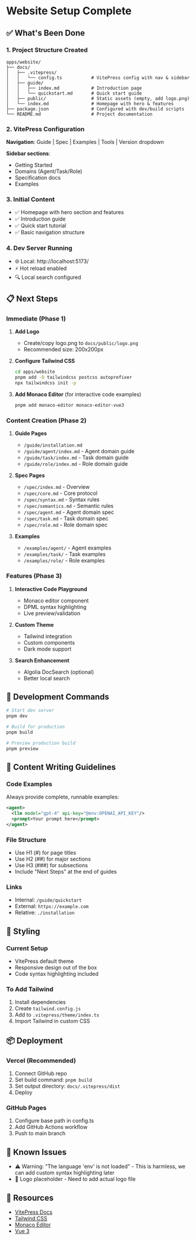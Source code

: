 # Website Setup Complete

## ✅ What's Been Done

### 1. Project Structure Created

```
apps/website/
├── docs/
│   ├── .vitepress/
│   │   └── config.ts           # VitePress config with nav & sidebar
│   ├── guide/
│   │   ├── index.md            # Introduction page
│   │   └── quickstart.md       # Quick start guide
│   ├── public/                 # Static assets (empty, add logo.png)
│   └── index.md                # Homepage with hero & features
├── package.json                # Configured with dev/build scripts
└── README.md                   # Project documentation
```

### 2. VitePress Configuration

**Navigation**: Guide | Spec | Examples | Tools | Version dropdown

**Sidebar sections**:
- Getting Started
- Domains (Agent/Task/Role)
- Specification docs
- Examples

### 3. Initial Content

- ✅ Homepage with hero section and features
- ✅ Introduction guide
- ✅ Quick start tutorial
- ✅ Basic navigation structure

### 4. Dev Server Running

- 🌐 Local: http://localhost:5173/
- ⚡ Hot reload enabled
- 🔍 Local search configured

## 📋 Next Steps

### Immediate (Phase 1)

1. **Add Logo**
   - Create/copy logo.png to `docs/public/logo.png`
   - Recommended size: 200x200px

2. **Configure Tailwind CSS**
   ```bash
   cd apps/website
   pnpm add -D tailwindcss postcss autoprefixer
   npx tailwindcss init -p
   ```

3. **Add Monaco Editor** (for interactive code examples)
   ```bash
   pnpm add monaco-editor monaco-editor-vue3
   ```

### Content Creation (Phase 2)

1. **Guide Pages**
   - `/guide/installation.md`
   - `/guide/agent/index.md` - Agent domain guide
   - `/guide/task/index.md` - Task domain guide
   - `/guide/role/index.md` - Role domain guide

2. **Spec Pages**
   - `/spec/index.md` - Overview
   - `/spec/core.md` - Core protocol
   - `/spec/syntax.md` - Syntax rules
   - `/spec/semantics.md` - Semantic rules
   - `/spec/agent.md` - Agent domain spec
   - `/spec/task.md` - Task domain spec
   - `/spec/role.md` - Role domain spec

3. **Examples**
   - `/examples/agent/` - Agent examples
   - `/examples/task/` - Task examples
   - `/examples/role/` - Role examples

### Features (Phase 3)

1. **Interactive Code Playground**
   - Monaco editor component
   - DPML syntax highlighting
   - Live preview/validation

2. **Custom Theme**
   - Tailwind integration
   - Custom components
   - Dark mode support

3. **Search Enhancement**
   - Algolia DocSearch (optional)
   - Better local search

## 🚀 Development Commands

```bash
# Start dev server
pnpm dev

# Build for production
pnpm build

# Preview production build
pnpm preview
```

## 📝 Content Writing Guidelines

### Code Examples

Always provide complete, runnable examples:

```xml
<agent>
  <llm model="gpt-4" api-key="@env:OPENAI_API_KEY"/>
  <prompt>Your prompt here</prompt>
</agent>
```

### File Structure

- Use H1 (#) for page titles
- Use H2 (##) for major sections
- Use H3 (###) for subsections
- Include "Next Steps" at the end of guides

### Links

- Internal: `/guide/quickstart`
- External: `https://example.com`
- Relative: `./installation`

## 🎨 Styling

### Current Setup

- VitePress default theme
- Responsive design out of the box
- Code syntax highlighting included

### To Add Tailwind

1. Install dependencies
2. Create `tailwind.config.js`
3. Add to `.vitepress/theme/index.ts`
4. Import Tailwind in custom CSS

## 📦 Deployment

### Vercel (Recommended)

1. Connect GitHub repo
2. Set build command: `pnpm build`
3. Set output directory: `docs/.vitepress/dist`
4. Deploy

### GitHub Pages

1. Configure base path in config.ts
2. Add GitHub Actions workflow
3. Push to main branch

## 🐛 Known Issues

- ⚠️ Warning: "The language 'env' is not loaded" - This is harmless, we can add custom syntax highlighting later
- 📝 Logo placeholder - Need to add actual logo file

## 📖 Resources

- [VitePress Docs](https://vitepress.dev/)
- [Tailwind CSS](https://tailwindcss.com/)
- [Monaco Editor](https://microsoft.github.io/monaco-editor/)
- [Vue 3](https://vuejs.org/)
